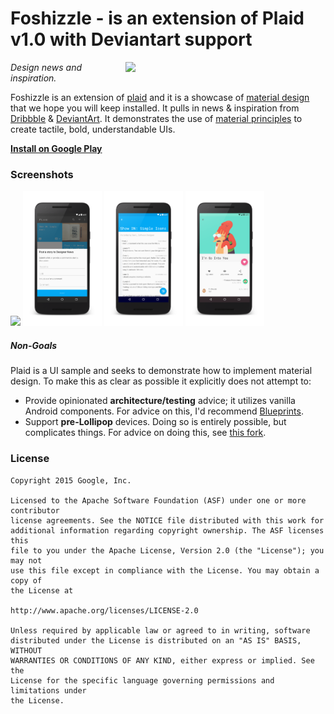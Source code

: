 # Foshizzle - is an extension of Plaid v1.0 with Deviantart support 

<img src="screenshots/plaid_demo.gif" width="300" align="right" hspace="20">

*Design news and inspiration.*

Foshizzle is an extension of [plaid](https://www.github/nickbutcher/plaid) and it is a showcase of [material design](https://www.google.com/design/spec/) that we hope you will
keep installed. It pulls in news & inspiration from 
[Dribbble](https://dribbble.com/) & [DeviantArt](https://www.deviantart.com/). It demonstrates
the use of
[material principles](https://www.google.com/design/spec/material-design/introduction.html#introduction-principles)
to create tactile, bold, understandable UIs.

**[Install on Google Play](https://play.google.com/store/apps/details?id=io.foshizzle)**


### Screenshots


<img src="https://lh3.googleusercontent.com/n1mYIQpx_blEuM62PNOPYHwBFVwp-DQKLmBCIDtenkL0uwo-41yHvmjlGoZAvIz7Mzg=w2880-h1450-rw" width="25%" />
<img src="screenshots/post_story_framed.png" width="25%" />
<img src="screenshots/dn_story_framed.png" width="25%" />
<img src="screenshots/dribbble_shot_framed.png" width="25%" />


##### Non-Goals
Plaid is a UI sample and seeks to demonstrate how to implement material design. To make this as clear as possible it explicitly does not attempt to:
* Provide opinionated **architecture/testing** advice; it utilizes vanilla Android components. For advice on this, I'd recommend [Blueprints](https://github.com/googlesamples/android-architecture).
* Support **pre-Lollipop** devices. Doing so is entirely possible, but complicates things. For advice on doing this, see [this fork](https://github.com/hzsweers/plaid/tree/z/moarbackport).


### License


```
Copyright 2015 Google, Inc.

Licensed to the Apache Software Foundation (ASF) under one or more contributor
license agreements. See the NOTICE file distributed with this work for
additional information regarding copyright ownership. The ASF licenses this
file to you under the Apache License, Version 2.0 (the "License"); you may not
use this file except in compliance with the License. You may obtain a copy of
the License at

http://www.apache.org/licenses/LICENSE-2.0

Unless required by applicable law or agreed to in writing, software
distributed under the License is distributed on an "AS IS" BASIS, WITHOUT
WARRANTIES OR CONDITIONS OF ANY KIND, either express or implied. See the
License for the specific language governing permissions and limitations under
the License.
```
